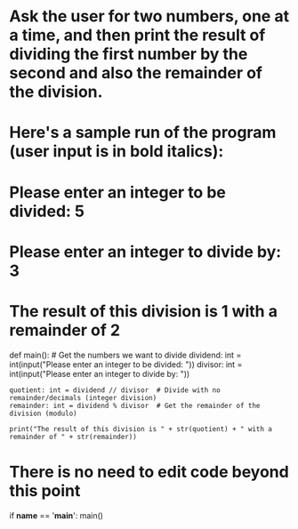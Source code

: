 # Ask the user for two numbers, one at a time, and then print the result of dividing the first number by the second and also the remainder of the division.

# Here's a sample run of the program (user input is in bold italics):

# Please enter an integer to be divided: 5
# Please enter an integer to divide by: 3

# The result of this division is 1 with a remainder of 2

def main():
    # Get the numbers we want to divide
    dividend: int = int(input("Please enter an integer to be divided: "))
    divisor: int = int(input("Please enter an integer to divide by: "))

    quotient: int = dividend // divisor  # Divide with no remainder/decimals (integer division)
    remainder: int = dividend % divisor  # Get the remainder of the division (modulo)
    
    print("The result of this division is " + str(quotient) + " with a remainder of " + str(remainder))


# There is no need to edit code beyond this point

if __name__ == '__main__':
    main()
